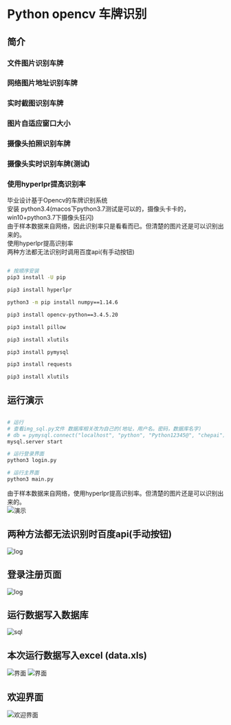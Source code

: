 # Python opencv 车牌识别
## 简介
### 文件图片识别车牌
### 网络图片地址识别车牌
### 实时截图识别车牌
### 图片自适应窗口大小
### 摄像头拍照识别车牌
### 摄像头实时识别车牌(测试)
### 使用hyperlpr提高识别率
毕业设计基于Opencv的车牌识别系统 \
安装 python3.4(macos下python3.7测试是可以的，摄像头卡卡的，win10+python3.7下摄像头狂闪) \
由于样本数据来自网络，因此识别率只是看看而已。但清楚的图片还是可以识别出来的。 \
使用hyperlpr提高识别率 \
两种方法都无法识别时调用百度api(有手动按钮)

``` bash

# 按顺序安装
pip3 install -U pip

pip3 install hyperlpr

python3 -m pip install numpy==1.14.6

pip3 install opencv-python==3.4.5.20

pip3 install pillow

pip3 install xlutils

pip3 install pymysql

pip3 install requests

pip3 install xlutils

```

## 运行演示
``` bash

# 运行
# 查看img_sql.py文件 数据库相关改为自己的(地址，用户名。密码，数据库名字)
# db = pymysql.connect("localhost", "python", "Python12345@", "chepai")
mysql.server start

# 运行登录界面
python3 login.py

# 运行主界面
python3 main.py

```

由于样本数据来自网络，使用hyperlpr提高识别率。但清楚的图片还是可以识别出来的。  \
![演示](pic/3.png)
## 两种方法都无法识别时百度api(手动按钮)
![log](pic/api.png)
## 登录注册页面
![log](pic/log.png)
## 运行数据写入数据库
![sql](pic/sql.png)
## 本次运行数据写入excel (data.xls)
![界面](pic/1.png)
![界面](pic/4.png)
## 欢迎界面
![欢迎界面](pic/2.png)